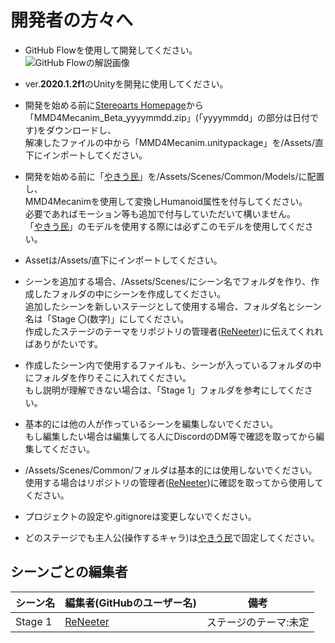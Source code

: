 # 開発者の方々へ

- GitHub Flowを使用して開発してください。  
  ![GitHub Flowの解説画像](https://raw.githubusercontent.com/NanJ-Programming-Team/Yumemirebananashi/master/Images/GitHub-Flow.png)

- ver.**2020.1.2f1**のUnityを開発に使用してください。

- 開発を始める前に[Stereoarts Homepage](http://stereoarts.jp/)から「MMD4Mecanim_Beta_yyyymmdd.zip」(「yyyymmdd」の部分は日付です)をダウンロードし、  
  解凍したファイルの中から「MMD4Mecanim.unitypackage」を/Assets/直下にインポートしてください。

- 開発を始める前に「[やきう民](https://bowlroll.net/file/67850)」を/Assets/Scenes/Common/Models/に配置し、  
  MMD4Mecanimを使用して変換しHumanoid属性を付与してください。  
  必要であればモーション等も追加で付与していただいて構いません。  
  「[やきう民](https://bowlroll.net/file/67850)」のモデルを使用する際には必ずこのモデルを使用してください。

- Assetは/Assets/直下にインポートしてください。

- シーンを追加する場合、/Assets/Scenes/にシーン名でフォルダを作り、作成したフォルダの中にシーンを作成してください。  
  追加したシーンを新しいステージとして使用する場合、フォルダ名とシーン名は「Stage 〇(数字)」にしてください。  
  作成したステージのテーマをリポジトリの管理者([ReNeeter](https://github.com/ReNeeter))に伝えてくれればありがたいです。

- 作成したシーン内で使用するファイルも、シーンが入っているフォルダの中にフォルダを作りそこに入れてください。  
  もし説明が理解できない場合は、「Stage 1」フォルダを参考にしてください。

- 基本的には他の人が作っているシーンを編集しないでください。  
  もし編集したい場合は編集してる人にDiscordのDM等で確認を取ってから編集してください。

- /Assets/Scenes/Common/フォルダは基本的には使用しないでください。  
  使用する場合はリポジトリの管理者([ReNeeter](https://github.com/ReNeeter))に確認を取ってから使用してください。

- プロジェクトの設定や.gitignoreは変更しないでください。

- どのステージでも主人公(操作するキャラ)は[やきう民](https://bowlroll.net/file/67850)で固定してください。

## シーンごとの編集者
| シーン名 | 編集者(GitHubのユーザー名) | 備考 |
----|----|----
| Stage 1 | [ReNeeter](https://github.com/ReNeeter) | ステージのテーマ:未定 |
